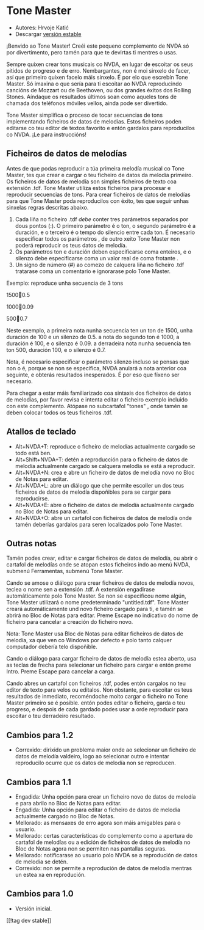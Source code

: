 # Tone Master #

* Autores: Hrvoje Katić
* Descargar [versión estable][1]

¡Benvido ao Tone Master! Creéi este pequeno complemento de NVDA só por
divertimento, pero tamén para que te devirtas ti mentres o usas.

Sempre quixen crear tons musicais co NVDA, en lugar de escoitar os seus
pitidos de progreso e de erro. Nembargantes, non é moi sinxelo de facer, así
que primeiro quixen facelo máis sinxelo. É por elo que escrebín Tone
Master. Só imaxina o que sería para ti escoitar ao NVDA reproducindo
cancións de Mozzart ou de Beethoven, ou dos grandes éxitos dos Rolling
Stones. Aíndaque os resultados últimos soan como aqueles tons de chamada dos
teléfonos móviles vellos, ainda pode ser divertido.

Tone Master simplifica o proceso de tocar secuencias de tons implementando
ficheiros de datos de melodías. Estos ficheiros poden editarse co teu editor
de textos favorito e entón gardalos para reproducilos co NVDA. ¡Le para
instruccións!

## Ficheiros de datos de melodías

Antes de que podas reproducir a túa primeira melodía musical co Tone Master,
tes que crear e cargar o teu ficheiro de datos da melodía primeiro. Os
ficheiros de datos de melodía son simples ficheiros de texto coa extensión
.tdf. Tone Master utiliza estos ficheiros para procesar e reproducir
secuencias de tons. Para crear ficheiros de datos de melodías para que Tone
Master poda reproducilos con éxito, tes que seguir unhas sinxelas regras
descritas abaixo.

1. Cada liña no ficheiro .tdf *debe* conter  tres parámetros separados por
   dous pontos (:). O primeiro parámetro é o ton, o segundo parámetro é a
   duración, e o terceiro é o tempo do silencio entre cada ton. É necesario
   especificar todos os parámetros , de outro xeito Tone Master non poderá
   reproducir os teus datos de melodía.
2. Os parámetros ton e duración  deben especificarse coma enteiros, e o
   silenzo debe especificarse coma un valor real de coma frotante .
3. Un signo de número (#) ao comezo de calquera liña no ficheiro .tdf
   tratarase coma un comentario e ignorarase polo Tone Master.

Exemplo: reproduce unha secuencia de 3 tons

1500:100:0.5

1000:100:0.09

500:100:0.7

Neste exemplo, a primeira nota nunha secuencia ten un ton de 1500, unha
duración de 100 e un silenzo de 0.5. a nota do segundo ton é 1000, a
duración é 100, e o silenzo é 0.09. a derradeira nota nunha secuencia ten
ton 500, duración 100, e o silenzo é 0.7.

Nota, é necesario especificar o parámetro silenzo incluso se pensas que non
o é, porque se non se especifica, NVDA anulará a nota anterior coa seguinte,
e obterás resultados inesperados. É por eso que fíxeno ser necesario.

Para chegar a estar máis familiarizado coa sintaxis dos ficheiros de datos
de melodías, por favor revisa e intenta editar o ficheiro exemplo incluido
con este complemento. Atópase no subcartafol "tones" , onde tamén se deben
colocar todos os teus ficheiros .tdf.

## Atallos de teclado

* Alt+NVDA+T: reproduce o ficheiro de melodías actualmente cargado se todo
  está ben.
* Alt+Shift+NVDA+T: detén a reproducción para o ficheiro de datos de melodía
  actualmente cargado se calquera melodía se está a reproducir.
* Alt+NVDA+N: crea e abre un ficheiro de datos de melodía novo no Bloc de
  Notas para editar.
* Alt+NVDA+L: abre un diálogo que che permite escoller un dos teus ficheiros
  de datos de melodía dispoñibles para se cargar para reproducirse.
* Alt+NVDA+E: abre o ficheiro de datos de melodía actualmente cargado no
  Bloc de Notas para editar.
* Alt+NVDA+O: abre un cartafol con ficheiros de datos de melodía onde tamén
  deberías gardalos para seren localizados polo Tone Master.

## Outras notas

Tamén podes crear, editar e cargar ficheiros de datos de melodía, ou abrir o
cartafol de melodías onde se atopan estos ficheiros indo ao menú NVDA,
submenú Ferramentas, submenú Tone Master.

Cando se amose o diálogo para crear ficheiros de datos de melodía novos,
teclea o nome sen a extensión .tdf. A extensión engadirase automáticamente
polo Tone Master. Se non se especificou nome algún, Tone Master utilizará o
nome predeterminado "untitled.tdf". Tone Master creará automáticamente und
novo ficheiro cargado para ti, e tamén se abrirá no Bloc de Notas para
editar. Preme Escape no indicativo do nome de ficheiro para cancelar a
creación do ficheiro novo.

Nota: Tone Master usa Bloc de Notas para editar ficheiros de datos de
melodía, xa que ven co Windows por defecto e polo tanto calquer computador
debería telo dispoñible.

Cando o diálogo para cargar ficheiro de datos de melodía estea aberto, usa
as teclas de frecha para selecionar un ficheiro para cargar e entón preme
Intro. Preme Escape para cancelar a carga.

Cando abres un cartafol con ficheiros .tdf, podes entón cargalos no teu
editor de texto para velos ou editalos. Non obstante, para escoitar os teus
resultados de inmediato, recoméndoche moito cargar o ficheiro no Tone Master
primeiro se é posible. entón podes editar o ficheiro, garda o teu progreso,
e despois de cada gardado podes usar a orde reproducir para escoitar o teu
derradeiro resultado.

## Cambios para 1.2

* Correxido: dirixido un problema maior onde ao selecionar un ficheiro de
  datos de melodía valdeiro, logo ao selecionar outro e intentar reproducilo
  ocurre que os datos de melodía non se reproducen.

## Cambios para 1.1

* Engadida: Unha opción para crear un ficheiro novo de datos de melodía e
  para abrilo no Bloc de Notas para editar.
* Engadida: Unha opción para editar o ficheiro de datos de melodía
  actualmente cargado no Bloc de Notas.
* Mellorado: as mensaxes de erro agora son máis amigables para o usuario.
* Mellorado: certas características do complemento como a apertura do
  cartafol de melodías ou a edición de ficheiros de datos de melodía no Bloc
  de Notas agora non se permiten nas pantallas seguras.
* Mellorado: notificarase ao usuario polo NVDA se a reprodución de datos de
  melodía se detén.
* Correxido: non se permite a reprodución de datos de melodía mentras un
  estea xa en reprodución.

## Cambios para 1.0

* Versión inicial.

[[!tag dev stable]]

[1]: https://addons.nvda-project.org/files/get.php?file=tmast
